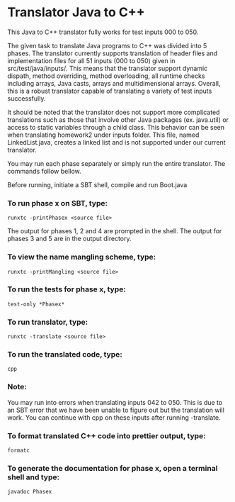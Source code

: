 # Translator Java to C++

This Java to C++ translator fully works for test inputs 000 to 050.

The given task to translate Java programs to C++ was divided into 5 phases. The translator
currently supports translation of header files and implementation files for all 51 inputs
(000 to 050) given in src/test/java/inputs/. This means that the translator support dynamic
dispath, method overriding, method overloading, all runtime checks including arrays, Java casts,
arrays and multidimensional arrays. Overall, this is a robust translator capable of
translating a variety of test inputs successfully.

It should be noted that the translator does not support more complicated translations such
as those that involve other Java packages (ex. java.util) or access to static variables
through a child class. This behavior can be seen when translating homework2 under inputs
folder. This file, named LinkedList.java, creates a linked list and is not supported under
our current translator.

You may run each phase separately or simply run the entire translator. The commands follow
bellow.

Before running, initiate a SBT shell, compile and run Boot.java

### To run phase x on SBT, type:

`runxtc -printPhasex <source file>`

The output for phases 1, 2 and 4 are prompted in the shell. 
The output for phases 3 and 5 are in the output directory.

### To view the name mangling scheme, type:

`runxtc -printMangling <source file>`

### To run the tests for phase x, type:

`test-only *Phasex*` 

### To run translator, type:

`runxtc -translate <source file>`

### To run the translated code, type:

`cpp`

### Note:

You may run into errors when translating inputs 042 to 050.
This is due to an SBT error that we have been unable to figure
out but the translation will work. You can continue with cpp
on these inputs after running -translate.

### To format translated C++ code into prettier output, type:

`formatc`

### To generate the documentation for phase x, open a terminal shell and type:

`javadoc Phasex`

